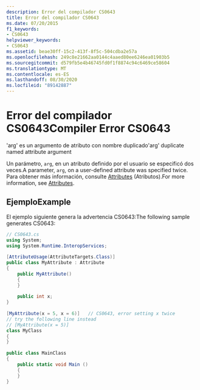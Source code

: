 ```yaml
---
description: Error del compilador CS0643
title: Error del compilador CS0643
ms.date: 07/20/2015
f1_keywords:
- CS0643
helpviewer_keywords:
- CS0643
ms.assetid: beae30ff-15c2-413f-8f5c-504cdba2e57a
ms.openlocfilehash: 249c8e21662aa0144c4aaed80ee6246ea01903b5
ms.sourcegitcommit: d579fb5e4b46745fd0f1f8874c94c6469ce58604
ms.translationtype: MT
ms.contentlocale: es-ES
ms.lasthandoff: 08/30/2020
ms.locfileid: "89142887"
---
```

# <a name="compiler-error-cs0643"></a><span data-ttu-id="abcc6-103">Error del compilador CS0643</span><span class="sxs-lookup"><span data-stu-id="abcc6-103">Compiler Error CS0643</span></span>
<span data-ttu-id="abcc6-104">'arg' es un argumento de atributo con nombre duplicado</span><span class="sxs-lookup"><span data-stu-id="abcc6-104">'arg' duplicate named attribute argument</span></span>  
  
 <span data-ttu-id="abcc6-105">Un parámetro, `arg`, en un atributo definido por el usuario se especificó dos veces.</span><span class="sxs-lookup"><span data-stu-id="abcc6-105">A parameter, `arg`, on a user-defined attribute was specified twice.</span></span> <span data-ttu-id="abcc6-106">Para obtener más información, consulte [Attributes](../programming-guide/concepts/attributes/index.md) (Atributos).</span><span class="sxs-lookup"><span data-stu-id="abcc6-106">For more information, see [Attributes](../programming-guide/concepts/attributes/index.md).</span></span>  
  
## <a name="example"></a><span data-ttu-id="abcc6-107">Ejemplo</span><span class="sxs-lookup"><span data-stu-id="abcc6-107">Example</span></span>  
 <span data-ttu-id="abcc6-108">El ejemplo siguiente genera la advertencia CS0643:</span><span class="sxs-lookup"><span data-stu-id="abcc6-108">The following sample generates CS0643:</span></span>  
  
```csharp  
// CS0643.cs  
using System;  
using System.Runtime.InteropServices;  
  
[AttributeUsage(AttributeTargets.Class)]  
public class MyAttribute : Attribute  
{  
    public MyAttribute()  
    {  
    }  
  
    public int x;  
}  
  
[MyAttribute(x = 5, x = 6)]   // CS0643, error setting x twice  
// try the following line instead  
// [MyAttribute(x = 5)]  
class MyClass  
{  
}  
  
public class MainClass  
{  
    public static void Main ()  
    {  
    }  
}  
```
